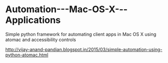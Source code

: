 # Automation---Mac-OS-X---Applications
Simple python framework for automating client apps in Mac OS X using atomac and accessibility controls

http://vijay-anand-pandian.blogspot.in/2015/03/simple-automation-using-python-atomac.html
